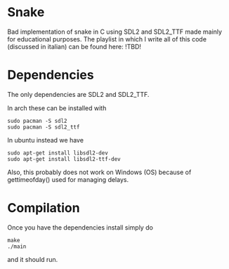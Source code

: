 # Snake
Bad implementation of snake in C using SDL2 and SDL2_TTF made mainly for educational purposes. The playlist in which I write all of this code (discussed in italian) can be found here: !TBD!

# Dependencies
The only dependencies are SDL2 and SDL2_TTF.

In arch these can be installed with

```
sudo pacman -S sdl2
sudo pacman -S sdl2_ttf
```

In ubuntu instead we have

```
sudo apt-get install libsdl2-dev
sudo apt-get install libsdl2-ttf-dev
```

Also, this probably does not work on Windows (OS) because of gettimeofday() used for managing delays.

# Compilation

Once you have the dependencies install simply do

```
make
./main
```

and it should run.
